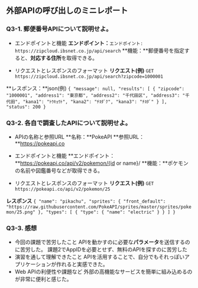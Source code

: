 ## 外部APIの呼び出しのミニレポート
### Q3-1. 郵便番号APIについて説明せよ。
* エンドポイントと機能
**エンドポイント：**`エンドポイント: https://zipcloud.ibsnet.co.jp/api/search`
**機能：**郵便番号を指定すると、**対応する住所**を取得できる。

* リクエストとレスポンスのフォーマット
**リクエスト(例)**
`GET https://zipcloud.ibsnet.co.jp/api/search?zipcode=1000001`

**レスポンス：**json(例)
`{
  "message": null,
  "results": [
    {
      "zipcode": "1000001",
      "address1": "東京都",
      "address2": "千代田区",
      "address3": "千代田",
      "kana1": "ﾄｳｷｮｳﾄ",
      "kana2": "ﾁﾖﾀﾞｸ",
      "kana3": "ﾁﾖﾀﾞ"
    }
  ],
  "status": 200
}`

### Q3-2. 各自で調査したAPIについて説明せよ。
* APIの名称と参照URL
**名称：**PokeAPI
**参照URL：**https://pokeapi.co

* エンドポイントと機能
**エンドポイント：**https://pokeapi.co/api/v2/pokemon/{id or name}/
**機能：**ポケモンの名前や図鑑番号などが取得できる。
* リクエストとレスポンスのフォーマット
**リクエスト(例)**
`GET https://pokeapi.co/api/v2/pokemon/25`

**レスポンス**
`{
  "name": "pikachu",
  "sprites": {
    "front_default": "https://raw.githubusercontent.com/PokeAPI/sprites/master/sprites/pokemon/25.png"
  },
  "types": [
    { "type": { "name": "electric" } }
  ]
}`

### Q3-3. 感想
* 今回の課題で苦労したこと
APIを動かすのに必要な**パラメータ**を送信するのに苦労した。
課題2でAppIDを必要とせず、無料のAPIを探すのに苦労した
* 演習を通して理解できたこと
APIを活用することで、自分でもそれっぽいアプリケーションが作れると実感できた。
* Web APIの利便性や課題など
外部の高機能なサービスを簡単に組み込めるのが非常に便利と感じた。
